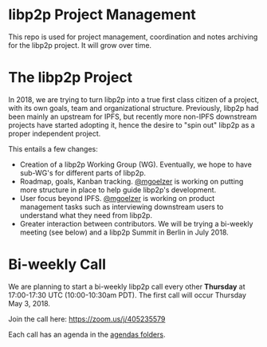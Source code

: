 # libp2p Project Management

This repo is used for project management, coordination and notes archiving for the libp2p project.  It will grow over time.

# The libp2p Project

In 2018, we are trying to turn libp2p into a true first class citizen of a project, with its own goals, team and organizational structure.  Previously, libp2p had been mainly an upstream for IPFS, but recently more non-IPFS downstream projects have started adopting it, hence the desire to "spin out" libp2p as a proper independent project.

This entails a few changes:

* Creation of a libp2p Working Group (WG).  Eventually, we hope to have sub-WG's for different parts of libp2p.
* Roadmap, goals, Kanban tracking.  [@mgoelzer](https://github.com/mgoelzer) is working on putting more structure in place to help guide libp2p's development.
* User focus beyond IPFS.  [@mgoelzer](https://github.com/mgoelzer) is working on product management tasks such as interviewing downstream users to understand what they need from libp2p.
* Greater interaction between contributors.  We will be trying a bi-weekly meeting (see below) and a libp2p Summit in Berlin in July 2018.

# Bi-weekly Call

We are planning to start a bi-weekly libp2p call every other **Thursday** at 17:00-17:30 UTC (10:00-10:30am PDT).  The first call will occur Thursday May 3, 2018.

Join the call here:  https://zoom.us/j/405235579

Each call has an agenda in the [agendas folders](https://github.com/libp2p/pm/tree/master/agendas).

